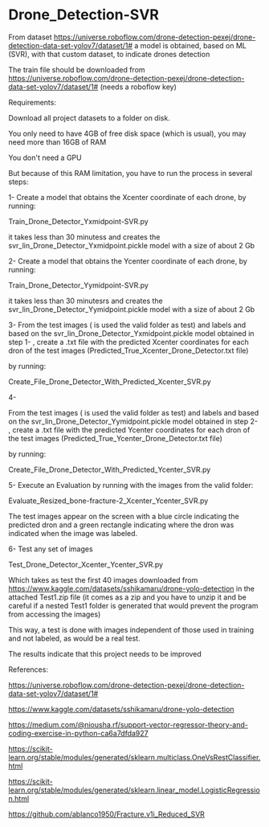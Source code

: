 # Drone_Detection-SVR
From dataset https://universe.roboflow.com/drone-detection-pexej/drone-detection-data-set-yolov7/dataset/1# a model is obtained, based on ML (SVR), with that custom dataset, to indicate drones detection

The train file should be downloaded from https://universe.roboflow.com/drone-detection-pexej/drone-detection-data-set-yolov7/dataset/1#
(needs a roboflow key)

Requirements:

Download all project datasets to a folder on disk.

You only need to have 4GB of free disk space (which is usual), you may need more than 16GB of RAM

You don't need a GPU

But because of this RAM limitation, you have to run the process in several steps:

1-
Create a model that obtains the Xcenter coordinate of each drone, by running:

Train_Drone_Detector_Yxmidpoint-SVR.py

it takes less than 30 minutess and creates the svr_lin_Drone_Detector_Yxmidpoint.pickle  model with a size of about 2 Gb

2-
Create a model that obtains the Ycenter coordinate of each drone, by running:

Train_Drone_Detector_Yymidpoint-SVR.py

it takes less than 30 minutesrs and creates the svr_lin_Drone_Detector_Yymidpoint.pickle model with a size of about 2 Gb

3-
From the test images ( is used the valid folder as test)  and labels  and based on the svr_lin_Drone_Detector_Yxmidpoint.pickle  model obtained in step 1- , create a .txt file with the predicted Xcenter coordinates for each dron of the test images (Predicted_True_Xcenter_Drone_Detector.txt file)

by running:

Create_File_Drone_Detector_With_Predicted_Xcenter_SVR.py

4-

From the test images ( is used the valid folder as test)  and labels  and based on the svr_lin_Drone_Detector_Yymidpoint.pickle  model obtained in step 2- , create a .txt file with the predicted Ycenter coordinates for each dron of the test images (Predicted_True_Ycenter_Drone_Detector.txt file)

by running:

Create_File_Drone_Detector_With_Predicted_Ycenter_SVR.py


5- Execute an  Evaluation by running with the images from the valid folder:

Evaluate_Resized_bone-fracture-2_Xcenter_Ycenter_SVR.py

The test images appear on the screen with a blue circle indicating the predicted dron and a green rectangle indicating where the dron  was indicated when the image was labeled.

6-
Test any set of images

Test_Drone_Detector_Xcenter_Ycenter_SVR.py

Which takes as test the first 40 images downloaded from https://www.kaggle.com/datasets/sshikamaru/drone-yolo-detection in the attached Test1.zip file (it comes as a zip and you have to unzip it and be careful if a nested Test1 folder is generated that would prevent the program from accessing the images)

This way, a test is done with images independent of those used in training and not labeled, as would be a real test.

The results indicate that this project needs to be improved

References:

https://universe.roboflow.com/drone-detection-pexej/drone-detection-data-set-yolov7/dataset/1#

https://www.kaggle.com/datasets/sshikamaru/drone-yolo-detection

https://medium.com/@niousha.rf/support-vector-regressor-theory-and-coding-exercise-in-python-ca6a7dfda927

https://scikit-learn.org/stable/modules/generated/sklearn.multiclass.OneVsRestClassifier.html

https://scikit-learn.org/stable/modules/generated/sklearn.linear_model.LogisticRegression.html

https://github.com/ablanco1950/Fracture.v1i_Reduced_SVR

